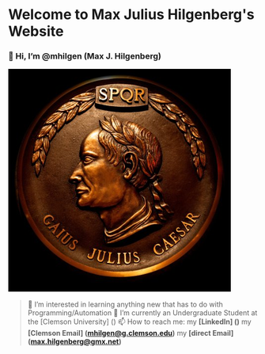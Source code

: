 # Welcome to Max Julius Hilgenberg's Website
### 👋 Hi, I’m @mhilgen (Max J. Hilgenberg)

![mhilgen Coin](/images/coins.jpeg)

> 👀 I’m interested in learning anything new that has to do with Programming/Automation
> 🐯 I’m currently an Undergraduate Student at the [Clemson University] ()
> 📫 How to reach me:
>   my **[LinkedIn] ()**
>   my **[Clemson Email] (mhilgen@g.clemson.edu)**
>   my **[direct Email] (max.hilgenberg@gmx.net)**
